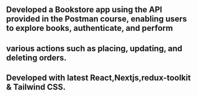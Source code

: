 ## Developed a Bookstore app using the API provided in the Postman course, enabling users to explore books, authenticate, and perform
## various actions such as placing, updating, and deleting orders. 
## Developed with latest React,Nextjs,redux-toolkit & Tailwind CSS.
